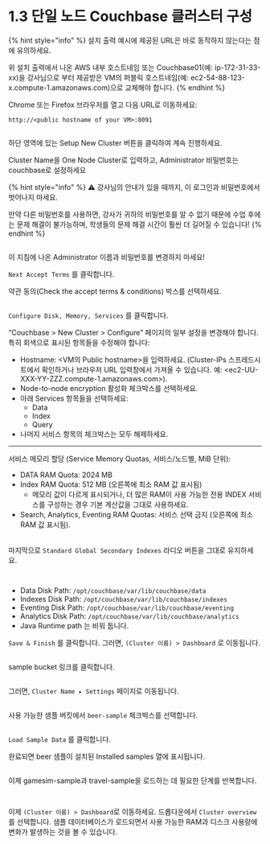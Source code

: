 # 1.3 단일 노드 Couchbase 클러스터 구성

{% hint style="info" %}
설치 출력 예시에 제공된 URL은 바로 동작하지 않는다는 점에 유의하세요.

위 설치 출력에서 나온 AWS 내부 호스트네임 또는 Couchbase01(예: ip-172-31-33-xx)을 강사님으로 부터 제공받은 VM의 퍼블릭 호스트네임(예: ec2-54-88-123-x.compute-1.amazonaws.com)으로 교체해야 합니다.
{% endhint %}



Chrome 또는 Firefox 브라우저를 열고 다음 URL로 이동하세요:

```
http://<public hostname of your VM>:8091
```

<figure><img src="../.gitbook/assets/image (11) (1).png" alt=""><figcaption></figcaption></figure>



하단 영역에 있는 Setup New Cluster 버튼을 클릭하여 계속 진행하세요.

Cluster Name을 One Node Cluster로 입력하고, Administrator 비밀번호는 couchbase로 설정하세요



{% hint style="info" %}
⚠️ 강사님의 안내가 있을 때까지, 이 로그인과 비밀번호에서 벗어나지 마세요.

만약 다른 비밀번호를 사용하면, 강사가 귀하의 비밀번호를 알 수 없기 때문에 수업 후에는 문제 해결이 불가능하며, 학생들의 문제 해결 시간이 훨씬 더 길어질 수 있습니다!
{% endhint %}

<figure><img src="../.gitbook/assets/image (1) (1) (1).png" alt=""><figcaption></figcaption></figure>

이 지침에 나온 Administrator 이름과 비밀번호를 변경하지 마세요!

`Next Accept Terms` 를 클릭합니다.



약관 동의(Check the accept terms & conditions) 박스를 선택하세요.

<figure><img src="../.gitbook/assets/image (2) (1) (1).png" alt=""><figcaption></figcaption></figure>



`Configure Disk, Memory, Services` 를 클릭합니다.



“Couchbase > New Cluster > Configure” 페이지의 일부 설정을 변경해야 합니다. 특히 회색으로 표시된 항목들을 수정해야 합니다:

* Hostname: \<VM의 Public hostname>을 입력하세요. (Cluster-IPs 스프레드시트에서 확인하거나 브라우저 URL 입력창에서 가져올 수 있습니다. 예: \<ec2-UU-XXX-YY-ZZZ.compute-1.amazonaws.com>).
* Node-to-node encryption 활성화 체크박스를 선택하세요.
* 아래 Services 항목들을 선택하세요:
  * Data
  * Index
  * Query
* 나머지 서비스 항목의 체크박스는 모두 해제하세요.

***

서비스 메모리 할당 (Service Memory Quotas, 서비스/노드별, MiB 단위):

* DATA RAM Quota: 2024 MB
* Index RAM Quota: 512 MB (오른쪽에 최소 RAM 값 표시됨)
  * 메모리 값이 다르게 표시되거나, 더 많은 RAM이 사용 가능한 전용 INDEX 서비스를 구성하는 경우 기본 계산값을 그대로 사용하세요.
* Search, Analytics, Eventing RAM Quotas: 서비스 선택 금지 (오른쪽에 최소 RAM 값 표시됨).

\
마지막으로 `Standard Global Secondary Indexes` 라디오 버튼을 그대로 유지하세요.



<figure><img src="../.gitbook/assets/image (11) (1) (1).png" alt=""><figcaption></figcaption></figure>

<figure><img src="../.gitbook/assets/image (12) (1).png" alt=""><figcaption></figcaption></figure>



* Data Disk Path: `/opt/couchbase/var/lib/couchbase/data`
* Indexes Disk Path: `/opt/couchbase/var/lib/couchbase/indexes`
* Eventing Disk Path: `/opt/couchbase/var/lib/couchbase/eventing`
* Analytics Disk Path: `/opt/couchbase/var/lib/couchbase/analytics`
* Java Runtime path 는 비워 둡니다.

`Save & Finish` 를 클릭합니다. 그러면, `(Cluster 이름) > Dashboard` 로 이동됩니다.

<figure><img src="../.gitbook/assets/image (13).png" alt=""><figcaption></figcaption></figure>



sample bucket 링크를 클릭합니다.

<figure><img src="../.gitbook/assets/image (14).png" alt=""><figcaption></figcaption></figure>

그러면, `Cluster Name ▸ Settings` 페이지로 이동됩니다.

<figure><img src="../.gitbook/assets/image (15).png" alt=""><figcaption></figcaption></figure>



사용 가능한 샘플 버킷에서 `beer-sample` 체크박스를 선택합니다.

<figure><img src="../.gitbook/assets/image (16).png" alt=""><figcaption></figcaption></figure>

`Load Sample Data` 를 클릭합니다.



완료되면 beer 샘플이 설치된 Installed samples 열에 표시됩니다.

<figure><img src="../.gitbook/assets/image (17).png" alt=""><figcaption></figcaption></figure>



이제 gamesim-sample과 travel-sample을 로드하는 데 필요한 단계를 반복합니다.

<figure><img src="../.gitbook/assets/image (18).png" alt=""><figcaption></figcaption></figure>

<figure><img src="../.gitbook/assets/image (19).png" alt=""><figcaption></figcaption></figure>



이제 `(Cluster 이름) > Dashboard`로 이동하세요. 드롭다운에서 `Cluster overview`를 선택합니다. 샘플 데이터베이스가 로드되면서 사용 가능한 RAM과 디스크 사용량에 변화가 발생하는 것을 볼 수 있습니다.

<figure><img src="../.gitbook/assets/image (20).png" alt=""><figcaption></figcaption></figure>
